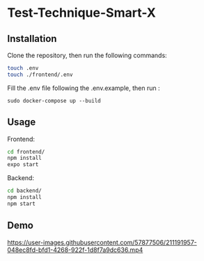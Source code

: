 # Test-Technique-Smart-X

## Installation

Clone the repository, then run the following commands:

```bash
touch .env
touch ./frontend/.env
```
Fill the .env file following the .env.example, then run :

```
sudo docker-compose up --build
```

## Usage

Frontend:

```bash
cd frontend/
npm install
expo start
```

Backend:

```bash
cd backend/
npm install
npm start
```

## Demo


https://user-images.githubusercontent.com/57877506/211191957-048ec8fd-bfd1-4268-922f-1d8f7a9dc636.mp4


